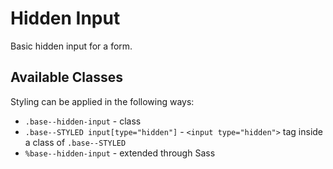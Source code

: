 # Hidden Input

Basic hidden input for a form.

## Available Classes

Styling can be applied in the following ways:

* `.base--hidden-input` - class
* `.base--STYLED input[type="hidden"]` - `<input type="hidden">` tag inside a class of `.base--STYLED`
* `%base--hidden-input` - extended through Sass
